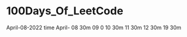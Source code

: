 # 100Days_Of_LeetCode
April-08-2022   time
April- 08        30m
       09        0
       10        30m
       11        30m
       12        30m
       19        30m
